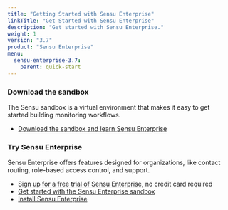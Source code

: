 ```yaml
---
title: "Getting Started with Sensu Enterprise"
linkTitle: "Get Started with Sensu Enterprise"
description: "Get started with Sensu Enterprise."
weight: 1
version: "3.7"
product: "Sensu Enterprise"
menu:
  sensu-enterprise-3.7:
    parent: quick-start
---
```


### Download the sandbox

The Sensu sandbox is a virtual environment that makes it easy to get started building monitoring workflows.

- [Download the sandbox and learn Sensu Enterprise][2]

### Try Sensu Enterprise

Sensu Enterprise offers features designed for organizations, like contact routing, role-based access control, and support.

- [Sign up for a free trial of Sensu Enterprise,][6] no credit card required
- [Get started with the Sensu Enterprise sandbox][2]
- [Install Sensu Enterprise][7]

[2]: https://github.com/sensu/sandbox/tree/master/sensu/enterprise
[6]: https://account.sensu.io/users/sign_up?plan=platinum
[7]: /sensu-enterprise/latest/installation/overview
